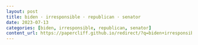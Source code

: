 ```yaml
---
layout: post
title: biden · irresponsible · republican · senator
date: 2023-07-13
categories: [biden, irresponsible, republican, senator]
content_url: https://papercliff.github.io/redirect/?q=biden+irresponsible+republican+senator&tbs=cdr:1,cd_min:7/12/2023,cd_max:7/14/2023
---
```

